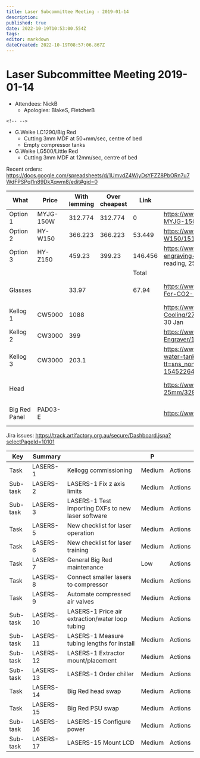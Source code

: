 ```yaml
---
title: Laser Subcommittee Meeting - 2019-01-14
description: 
published: true
date: 2022-10-19T10:53:00.554Z
tags: 
editor: markdown
dateCreated: 2022-10-19T08:57:06.867Z
---
```


# Laser Subcommittee Meeting 2019-01-14

-   Attendees: NickB
    -   Apologies: BlakeS, FletcherB

```{=html}
<!-- -->
```
-   G.Weike LC1290/Big Red
    -   Cutting 3mm MDF at 50+mm/sec, centre of bed
    -   Empty compressor tanks
-   G.Weike LG500/Little Red
    -   Cutting 3mm MDF at 12mm/sec, centre of bed

Recent orders: <https://docs.google.com/spreadsheets/d/1UmvdZ4WiyDsYFZZ8PbORn7u7WdFPSPqI1n89DkXqwm8/edit#gid=0>

| What          | Price     | With lemming | Over cheapest | Link    | Notes                                                                                                                                                                                                                                                                                                                                                                          | Status    | Paid        | Address               | ETA                   |
|---------------|-----------|--------------|---------------|---------|--------------------------------------------------------------------------------------------------------------------------------------------------------------------------------------------------------------------------------------------------------------------------------------------------------------------------------------------------------------------------------|-----------|-------------|-----------------------|-----------------------|
| Option 1      | MYJG-150W | 312.774      | 312.774       | 0       | <https://www.aliexpress.com/store/product/150W-CO2-Laser-Power-Supply-for-CO2-Laser-Engraving-Cutting-Machine-MYJG-150-LED/1513187_32722362131.html%7CSame> model number as existing (but may not be the exact same unit)                                                                                                                                                      |           |             |                       |                       |
| Option 2      | HY-W150   | 366.223      | 366.223       | 53.449  | <https://www.aliexpress.com/store/product/Co2-Laser-Power-Supply-180W-HY-W150/1513187_32582736376.html%7CSupports> 250V directly                                                                                                                                                                                                                                               |           |             |                       |                       |
| Option 3      | HY-Z150   | 459.23       | 399.23        | 146.456 | <https://www.aliexpress.com/store/product/EFR-Laser-Power-Box-150W-Laser-Power-Supply-use-for-co2-laser-tube-for-engraving-cutting/1513187_32606538041.html?spm=2114.12010612.8148356.1.248b44e98Yjru6%7CSupports> direct current reading, 250V                                                                                                                                | Purchased | AU\$ 459.23 | Fletcher's house      | 10 Jan to 16 Jan      |
|               |           |              |               | Total   |                                                                                                                                                                                                                                                                                                                                                                                |           |             |                       |                       |
| Glasses       |           | 33.97        |               | 67.94   | <https://www.aliexpress.com/store/product/Cloudray-10600nm-Laser-Safety-Goggles-Style-A-Shield-Protection-OD4-CE-For-CO2-Laser-Cutting-Engraving/1513187_32825275730.html%7CThe> cool style, two sets                                                                                                                                                                          | Purchased | AUD 78.22   | Blake's parcel locker | 11 Jan to 18 Jan      |
| Kellog 1      | CW5000    | 1088         |               |         | <https://www.ebay.com.au/itm/CW-5000AG-Industrial-Water-Chiller-for-Single-80W-100W-CO2-Laser-Tube-Cooling/273406553061?epid=1473803928&hash=item3fa84cebe5:g:srYAAOSwkCZbcoku:rk:2:pf:0%7CFri>. 28 Dec. and Wed. 30 Jan                                                                                                                                                       |           |             |                       |                       |
| Kellog 2      | CW3000    | 399          |               |         | <https://www.ebay.com.au/itm/CW-3000-Industrial-Water-Chiller-for-CO2-Glass-Laser-tube-Laser-Cutter-Engraver/132743844531?hash=item1ee82652b3:g:i0wAAOSwi8tbcoqN:rk:14:pf:0%7CMon>. 14 Jan. and Tue. 19 Feb                                                                                                                                                                    |           |             |                       |                       |
| Kellog 3      | CW3000    | 203.1        |               |         | <https://www.aliexpress.com/item/Laser-engraving-machine-chiller-CW3000-chiller-engraving-machine-spindle-cooling-water-tank-pump-laser-cutting-machine/32948376792.html?tt=sns_none&aff_platform=default&cpt=1545226479760&sk=chVQpdCV&aff_trace_key=8eed5afb334b4b6fadaaa10141b5e630-1545226479760-00806-chVQpdCV&terminal_id=b87a5724df15477cb48517f2ec8efd8a%7C23-45> days | Purchased | AU \$227.91 | Blake's parcel locker | 23 Jan to 14 Feb      |
| Head          |           |              |               |         | <https://www.aliexpress.com/item/E-Series-CO2-Laser-Head-Focusing-Lens-D20mm-FL50-8-63-5-101-6-Mirror-25mm/32948855114.html?spm=a2g0s.9042311.0.0.58584c4drfRqJJ>                                                                                                                                                                                                              |           | Shipped     | AU\$ 70.44            | Blake's parcel locker |
| Big Red Panel | PAD03-E   |              |               |         | <https://www.ebay.com/itm/291953450952%7CThe> buttons and screen. Donation                                                                                                                                                                                                                                                                                                     | Shipped   | USD \$67.10 | Blake's parcel locker | 1 Jan to 29 Jan       |

Jira issues: <https://track.artifactory.org.au/secure/Dashboard.jspa?selectPageId=10101>

| Key      | Summary   |                                                    | P      |         |
|----------|-----------|----------------------------------------------------|--------|---------|
| Task     | LASERS-1  | Kellogg commissioning                              | Medium | Actions |
| Sub-task | LASERS-2  | LASERS-1 Fix z axis limits                         | Medium | Actions |
| Sub-task | LASERS-3  | LASERS-1 Test importing DXFs to new laser software | Medium | Actions |
| Task     | LASERS-5  | New checklist for laser operation                  | Medium | Actions |
| Task     | LASERS-6  | New checklist for laser training                   | Medium | Actions |
| Task     | LASERS-7  | General Big Red maintenance                        | Low    | Actions |
| Task     | LASERS-8  | Connect smaller lasers to compressor               | Medium | Actions |
| Task     | LASERS-9  | Automate compressed air valves                     | Medium | Actions |
| Sub-task | LASERS-10 | LASERS-1 Price air extraction/water loop tubing    | Medium | Actions |
| Sub-task | LASERS-11 | LASERS-1 Measure tubing lengths for install        | Medium | Actions |
| Sub-task | LASERS-12 | LASERS-1 Extractor mount/placement                 | Medium | Actions |
| Sub-task | LASERS-13 | LASERS-1 Order chiller                             | Medium | Actions |
| Task     | LASERS-14 | Big Red head swap                                  | Medium | Actions |
| Task     | LASERS-15 | Big Red PSU swap                                   | Medium | Actions |
| Sub-task | LASERS-16 | LASERS-15 Configure power                          | Medium | Actions |
| Sub-task | LASERS-17 | LASERS-15 Mount LCD                                | Medium | Actions |
